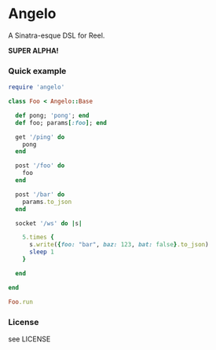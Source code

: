 Angelo
======

A Sinatra-esque DSL for Reel.

__SUPER ALPHA!__

### Quick example

```ruby
require 'angelo'

class Foo < Angelo::Base

  def pong; 'pong'; end
  def foo; params[:foo]; end

  get '/ping' do
    pong
  end

  post '/foo' do
    foo
  end

  post '/bar' do
    params.to_json
  end

  socket '/ws' do |s|

    5.times {
      s.write({foo: "bar", baz: 123, bat: false}.to_json)
      sleep 1
    }

  end

end

Foo.run
```

### License

see LICENSE
